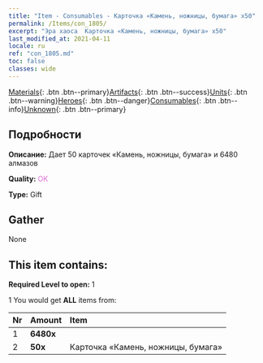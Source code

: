 ```yaml
---
title: "Item - Consumables - Карточка «Камень, ножницы, бумага» х50"
permalink: /Items/con_1805/
excerpt: "Эра хаоса  Карточка «Камень, ножницы, бумага» х50"
last_modified_at: 2021-04-11
locale: ru
ref: "con_1805.md"
toc: false
classes: wide
---
```

 [Materials](/ru/Items/){: .btn .btn--primary}[Artifacts](/ru/Items/Artifacts/){: .btn .btn--success}[Units](/ru/Items/Units/){: .btn .btn--warning}[Heroes](/ru/Items/Heroes/){: .btn .btn--danger}[Consumables](/ru/Items/Consumables/){: .btn .btn--info}[Unknown](/ru/Items/Unknown/){: .btn .btn--primary}

## Подробности
 **Описание:** Дает 50 карточек «Камень, ножницы, бумага» и 6480 алмазов

 **Quality:** <span style="color: #DA70D6">OK</span>

 **Type:** Gift

## Gather

  None

## This item contains:

 **Required Level to open:** 1

 1 You would get **ALL** items  from:

  | Nr | Amount |     Item    |
  |:---|:-------|:------------|
  | 1 |  **6480x** | <i class="fas fa-gem"/> |  | 
  | 2 |  **50x** | Карточка «Камень, ножницы, бумага» |  | 
